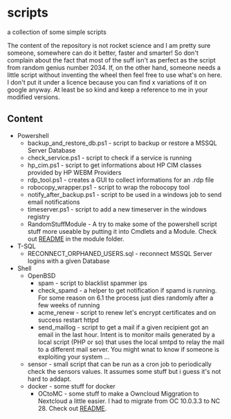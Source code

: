 scripts
========
a collection of some simple scripts

The content of the repository is not rocket science and I am pretty sure someone, somewhere can do it better, faster and smarter!
So don't complain about the fact that most of the suff isn't as perfect as the script from random genius number 2034. If, on the other hand, someone needs a little script without inventing the wheel then feel free to use what's on here. I don't put it under a licence because you can find x variations of it on google anyway. At least be so kind and keep a reference to me in your modified versions. 

Content
--------

 * Powershell
    * backup_and_restore_db.ps1 - script to backup or restore a MSSQL Server Database
    * check_service.ps1 - script to check if a service is running 
    * hp_cim.ps1 - script to get informations about HP CIM classes provided by HP WEBM Providers
    * rdp_tool.ps1 - creates a GUI to collect informations for an .rdp file
    * robocopy_wrapper.ps1 - script to wrap the robocopy tool 
    * notify_after_backup.ps1 - script to be used in a windows job to send email notifications
    * timeserver.ps1 - script to add a new timeserver in the windows registry
    * RandomStuffModule - A try to make some of the powershell script stuff more useable by putting it into Cmdlets and a Module. Check out [README](powershell/RandomStuffModule/README.md) in the module folder.
 * T-SQL
    * RECONNECT_ORPHANED_USERS.sql - reconnect MSSQL Server logins with a given Database
 * Shell
    * OpenBSD
       * spam - script to blacklist spammer ips
       * check_spamd - a helper to get notification if spamd is running. For some reason on 6.1 
                       the process just dies randomly after a few weeks of running
       * acme_renew - script to renew let's encrypt certificates and on success restart httpd
       * send_maillog - script to get a mail if a given recipient got an email in the last hour.
                        Intent is to monitor mails generated by a local script (PHP or so) that uses
                        the local smtpd to relay the mail to a different mail server. You might wnat to 
                        know if someone is exploiting your system ...
   * sensor - small script that can be run as a cron job to periodically check the sensors values. It assumes some stuff but i guess 
              it's not hard to addapt.
   * docker - some stuff for docker
     * OCtoMC - some stuff to make a Owncloud Miggration to Nextcloud a little easier. I had to migrate from OC 10.0.3.3 to NC 28. Check out [README](shell/docker/OCtoNC/README.md).

